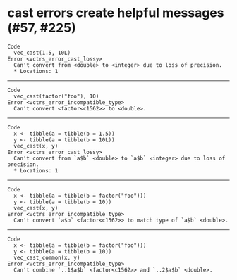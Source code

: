 # cast errors create helpful messages (#57, #225)

    Code
      vec_cast(1.5, 10L)
    Error <vctrs_error_cast_lossy>
      Can't convert from <double> to <integer> due to loss of precision.
      * Locations: 1

---

    Code
      vec_cast(factor("foo"), 10)
    Error <vctrs_error_incompatible_type>
      Can't convert <factor<c1562>> to <double>.

---

    Code
      x <- tibble(a = tibble(b = 1.5))
      y <- tibble(a = tibble(b = 10L))
      vec_cast(x, y)
    Error <vctrs_error_cast_lossy>
      Can't convert from `a$b` <double> to `a$b` <integer> due to loss of precision.
      * Locations: 1

---

    Code
      x <- tibble(a = tibble(b = factor("foo")))
      y <- tibble(a = tibble(b = 10))
      vec_cast(x, y)
    Error <vctrs_error_incompatible_type>
      Can't convert `a$b` <factor<c1562>> to match type of `a$b` <double>.

---

    Code
      x <- tibble(a = tibble(b = factor("foo")))
      y <- tibble(a = tibble(b = 10))
      vec_cast_common(x, y)
    Error <vctrs_error_incompatible_type>
      Can't combine `..1$a$b` <factor<c1562>> and `..2$a$b` <double>.

